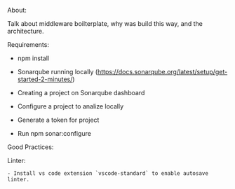 About:

 Talk about middleware boilterplate, why was build this way, and the architecture.

Requirements:

- npm install

- Sonarqube running locally (https://docs.sonarqube.org/latest/setup/get-started-2-minutes/)
- Creating a project on Sonarqube dashboard
- Configure a project to analize locally
- Generate a token for project
- Run npm sonar:configure <token>

Good Practices:

Linter: 

    - Install vs code extension `vscode-standard` to enable autosave linter.
    

